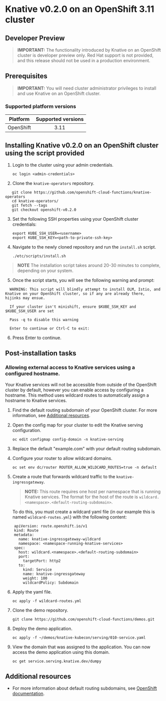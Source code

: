 # Knative v0.2.0 on an OpenShift 3.11 cluster
Developer Preview
------

> **IMPORTANT:** The functionality introduced by Knative on an OpenShift cluster is developer preview only. Red Hat support is not provided, and this release should not be used in a production environment.

## Prerequisites

> **IMPORTANT:** You will need cluster administrator privileges to install and use Knative on an OpenShift cluster.

### Supported platform versions

| Platform        | Supported versions           |
| ------------- |:-------------:|
| OpenShift      | 3.11		|

## Installing Knative v0.2.0 on an OpenShift cluster using the script provided

1. Login to the cluster using your admin credentials.

   `oc login <admin-credentials>`
   
2. Clone the `knative-operators` repository.

```
   git clone https://github.com/openshift-cloud-functions/knative-operators  
   cd knative-operators/   
   git fetch --tags   
   git checkout openshift-v0.2.0   
```
3. Set the following SSH properties using your OpenShift cluster credentials:

   `export KUBE_SSH_USER=<username>`   
   `export KUBE_SSH_KEY=<path-to-private-ssh-key>`   

4. Navigate to the newly cloned repository and run the `install.sh` script.

   `./etc/scripts/install.sh`  

>**NOTE** The installation script takes around 20-30 minutes to complete, depending on your system.

5. Once the script starts, you will see the following warning and prompt:

```
  WARNING: This script will blindly attempt to install OLM, Istio, and Knative on your OpenShift cluster, so if any are already there, hijinks may ensue.

  If your cluster isn't minishift, ensure $KUBE_SSH_KEY and $KUBE_SSH_USER are set  

  Pass -q to disable this warning   

  Enter to continue or Ctrl-C to exit:

```

6. Press Enter to continue.
   

## Post-installation tasks

### Allowing external access to Knative services using a configured hostname.

Your Knative services will not be accessible from outside of the OpenShift cluster by default, however you can enable access by configuring a hostname. This method uses wildcard routes to automatically assign a hostname to Knative services.

1. Find the default routing subdomain of your OpenShift cluster. For more information, see [Additional resources](#additional-resources).

2. Open the config map for your cluster to edit the Knative serving configuration.

   `oc edit configmap config-domain -n knative-serving`   

3. Replace the default "example.com" with your default routing subdomain.

4. Configure your router to allow wildcard domains.

   `oc set env dc/router ROUTER_ALLOW_WILDCARD_ROUTES=true -n default`   

5. Create a route that forwards wildcard traffic to the `knative-ingressgateway`.
   > **NOTE:** This route requires one host per namespace that is running Knative services. The format for the host of the route is `wildcard.<namespace>.<default-routing-subdomain>`.

   To do this, you must create a wildcard yaml file (in our example this is named `wildcard-routes.yml`) with the following    content:
```
    apiVersion: route.openshift.io/v1
    kind: Route
    metadata:
      name: knative-ingressgateway-wildcard
      namespace: <namespace-running-knative-services>
    spec:
      host: wildcard.<namespace>.<default-routing-subdomain>
      port:
        targetPort: http2
      to:
        kind: Service
        name: knative-ingressgateway
        weight: 100
        wildcardPolicy: Subdomain  
```
6. Apply the yaml file.
   
    `oc apply -f wildcard-routes.yml`   

7. Clone the demo repository.

   `git clone https://github.com/openshift-cloud-functions/demos.git`

8. Deploy the demo application.

   `oc apply -f ~/demos/knative-kubecon/serving/010-service.yaml`   

9. View the domain that was assigned to the application. You can now access the demo application using this domain.

   `oc get service.serving.knative.dev/dumpy`   

## Additional resources

* For more information about default routing subdomains, see [OpenShift documentation](https://docs.openshift.com/enterprise/3.0/install_config/install/deploy_router.html#customizing-the-default-routing-subdomain).
